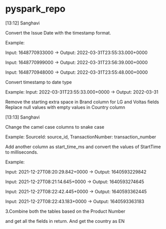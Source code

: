 # pyspark_repo

[13:12] Sanghavi

Convert the Issue Date with the timestamp format. 

Example:  

Input: 1648770933000 -> Output: 2022-03-31T23:55:33.000+0000 

Input: 1648770999000 -> Output: 2022-03-31T23:56:39.000+0000 

Input: 1648770948000 -> Output: 2022-03-31T23:55:48.000+0000 

Convert timestamp to date type    

Example: Input: 2022-03-31T23:55:33.000+0000 -> Output: 2022-03-31 

Remove the starting extra space in Brand column for LG and Voltas fields 
Replace null values with empty values in Country column 

[13:13] Sanghavi

Change the camel case columns to snake case  

Example: SourceId: source_id, TransactionNumber: transaction_number 

Add another column as start_time_ms and convert the values of StartTime to milliseconds. 

Example:  

Input: 2021-12-27T08:20:29.842+0000 -> Output: 1640593229842 

Input: 2021-12-27T08:21:14.645+0000 -> Output: 1640593274645 

Input: 2021-12-27T08:22:42.445+0000 -> Output: 1640593362445 

Input: 2021-12-27T08:22:43.183+0000 -> Output: 1640593363183 


3.Combine both the tables based on the Product Number  

and get all the fields in return. 
And get the country as EN
